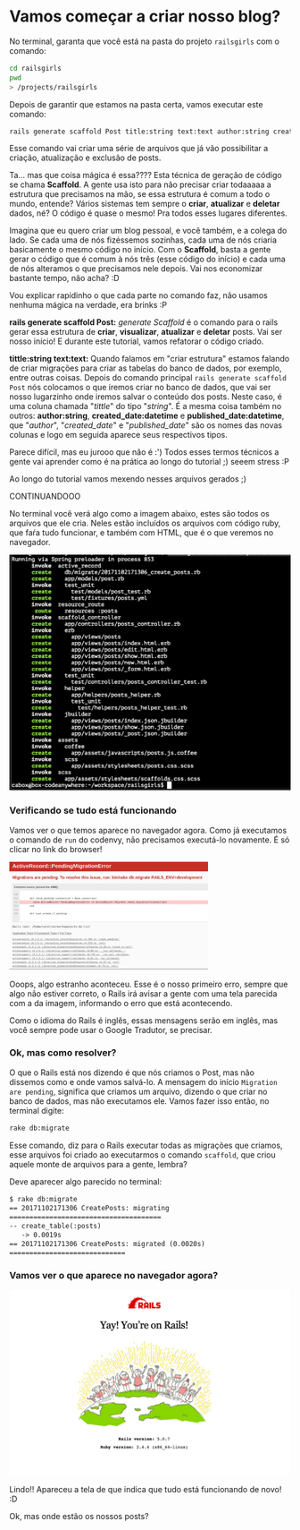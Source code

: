 # Vamos começar a criar nosso blog?

No terminal, garanta que você está na pasta do projeto `railsgirls` com o comando:

```sh
cd railsgirls
pwd
> /projects/railsgirls
```
Depois de garantir que estamos na pasta certa, vamos executar este comando:

```sh
rails generate scaffold Post title:string text:text author:string created_date:datetime published_date:datetime
```
Esse comando vai criar uma série de arquivos que já vão possibilitar a criação, atualização e exclusão de posts.

Ta... mas que coisa mágica é essa????
Esta técnica de geração de código se chama **Scaffold**. A gente usa isto para não precisar criar todaaaaa a estrutura que precisamos na mão, se essa estrutura é comum a todo o mundo, entende? Vários sistemas tem sempre o **criar**, **atualizar** e **deletar** dados, né? O código é quase o mesmo! Pra todos esses lugares diferentes.

 Imagina que eu quero criar um blog pessoal, e você também, e a colega do lado. Se cada uma de nós fizéssemos sozinhas, cada uma de nós criaria basicamente o mesmo código no início. Com o **Scaffold**, basta a gente gerar o código que é comum à nós três (esse código do início) e cada uma de nós alteramos o que precisamos nele depois. Vai nos economizar bastante tempo, não acha? :D

Vou explicar rapidinho o que cada parte no comando faz, não usamos nenhuma mágica na verdade, era brinks :P


**rails generate scaffold Post:** _generate Scaffold_ é o comando para o rails gerar essa estrutura de **criar**, **visualizar**, **atualizar** e **deletar** posts. Vai ser nosso início! E durante este tutorial, vamos refatorar o código criado.

**tittle:string text:text:** Quando falamos em "criar estrutura" estamos falando de criar migrações para criar as tabelas do banco de dados, por exemplo, entre outras coisas. Depois do comando principal `rails generate scaffold Post` nós colocamos o que iremos criar no banco de dados, que vai ser nosso lugarzinho onde iremos salvar o conteúdo dos posts. Neste caso, é uma coluna chamada "_tittle_" do tipo "_string_".
É a mesma coisa também no outros: **author:string**, **created_date:datetime** e **published_date:datetime**, que "_author_", "_created_date_" e "_published_date_" são os nomes das novas colunas e logo em seguida aparece seus respectivos tipos.

Parece difícil, mas eu jurooo que não é :')
Todos esses termos técnicos a gente vai aprender como é na prática ao longo do tutorial ;) seeem stress :P

Ao longo do tutorial vamos mexendo nesses arquivos gerados ;)

CONTINUANDOOO

No terminal você verá algo como a imagem abaixo, estes são todos os arquivos que ele cria. Neles estão incluídos os arquivos com código ruby, que faŕa tudo funcionar, e também com HTML, que é o que veremos no navegador.

![Arquivos](../images/rails/arquivos_blog.png)

### Verificando se tudo está funcionando

Vamos ver o que temos aparece no navegador agora. Como já executamos o comando de `run` do codenvy, não precisamos executá-lo novamente. É só clicar no link do browser!

![Erro](../images/rails/erro_migracao.png)

Ooops, algo estranho aconteceu. Esse é o nosso primeiro erro, sempre que algo não estiver correto, o Rails irá avisar a gente com uma tela parecida com a da imagem, informando o erro que está acontecendo.

Como o idioma do Rails é inglês, essas mensagens serão em inglês, mas você sempre pode usar o Google Tradutor, se precisar.

### Ok, mas como resolver?

O que o Rails está nos dizendo é que nós criamos o Post, mas não dissemos como e onde vamos salvá-lo. A mensagem do início `Migration are pending`, significa que criamos um arquivo, dizendo o que criar no banco de dados, mas não executamos ele. Vamos fazer isso então, no terminal digite:

```sh
rake db:migrate
```

Esse comando, diz para o Rails executar todas as migrações que criamos, esse arquivos foi criado ao executarmos o comando `scaffold`, que criou aquele monte de arquivos para a gente, lembra?

Deve aparecer algo parecido no terminal:
```
$ rake db:migrate
== 20171102171306 CreatePosts: migrating ======================================
-- create_table(:posts)
   -> 0.0019s
== 20171102171306 CreatePosts: migrated (0.0020s) =============================
```

### Vamos ver o que aparece no navegador agora?

![Blog funcionando](../images/rails/rails_inicial.png)

Lindo!! Apareceu a tela de que indica que tudo está funcionando de novo! :D

Ok, mas onde estão os nossos posts?
